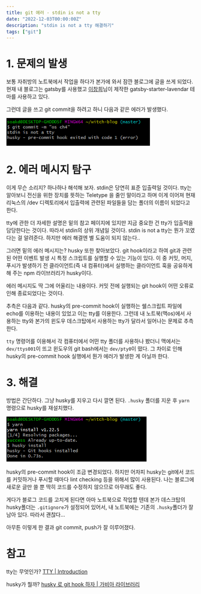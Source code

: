 ```yaml
---
title: git 에러 - stdin is not a tty
date: "2022-12-03T00:00:00Z"
description: "stdin is not a tty 해결하기"
tags: ["git"]
---
```


# 1. 문제의 발생

보통 자취방의 노트북에서 작업을 하다가 본가에 와서 잠깐 블로그에 글을 쓰게 되었다. 현재 내 블로그는 gatsby를 사용했고 [이창희](https://xo.dev/)님이 제작한 gatsby-starter-lavendar 테마를 사용하고 있다.

그런데 글을 쓰고 git commit을 하려고 하니 다음과 같은 에러가 발생했다.

![bug](./bug.PNG)

# 2. 에러 메시지 탐구

이게 무슨 소리지? 하나하나 해석해 보자. stdin은 당연히 표준 입출력일 것이다. tty는 알아보니 전신을 위한 장치를 뜻하는 Teletype 을 줄인 말이라고 하며 이게 이어져 현재 리눅스의 /dev 디렉토리에서 입출력에 관련된 파일들을 담는 폴더의 이름이 되었다고 한다.

tty에 관한 더 자세한 설명은 밑의 참고 페이지에 있지만 지금 중요한 건 tty가 입출력을 담당한다는 것이다. 따라서 stdin의 상위 개념일 것이다. stdin is not a tty는 뭔가 꼬였다는 걸 알려준다. 하지만 에러 해결엔 별 도움이 되지 않는다..

그러면 밑의 에러 메시지는? husky 또한 찾아보았다. git hook이라고 하여 git과 관련된 어떤 이벤트 발생 시 특정 스크립트를 실행할 수 있는 기능이 있다. 이 중 커밋, 머지, 푸시가 발생하기 전 클라이언트(즉 내 컴퓨터)에서 실행하는 클라이언트 훅을 공유하게 해 주는 npm 라이브러리가 husky이다.

에러 메시지도 딱 그에 어울리는 내용이다. 커밋 전에 실행되는 git hook이 어떤 오류로 인해 종료되었다는 것이다.

추측은 다음과 같다. husky의 pre-commit hook이 실행하는 쉘스크립트 파일에 echo를 이용하는 내용이 있었고 이는 tty를 이용한다. 그런데 내 노트북(맥os)에서 사용하는 tty와 본가의 윈도우 데스크탑에서 사용하는 tty가 달라서 일어나는 문제로 추측한다.

`tty` 명령어를 이용해서 각 컴퓨터에서 어떤 tty 폴더를 사용하나 봤더니 맥에서는 `dev/ttys001`이 뜨고 윈도우의 git bash에서는 `dev/pty0`이 떴다. 그 차이로 인해 husky의 pre-commit hook 실행에서 뭔가 에러가 발생한 게 아닐까 한다.

# 3. 해결

방법은 간단하다. 그냥 husky를 지우고 다시 깔면 된다. `.husky` 폴더를 지운 후 `yarn` 명령으로 husky를 재설치했다.

![yarn](./yarn.PNG)

husky의 pre-commit hook이 조금 변경되었다. 하지만 어차피 husky는 git에서 코드를 커밋하거나 푸시할 때마다 lint checking 등을 위해서 많이 사용된다. 나는 블로그에 새로운 글만 쓸 뿐 딱히 코드를 수정하지 않으므로 아무래도 좋다.

게다가 블로그 코드를 고치게 된다면 아마 노트북으로 작업할 텐데 본가 데스크탑의 husky폴더는 `.gitignore`가 설정되어 있어서, 내 노트북에는 기존의 `.husky`폴더가 잘 남아 있다. 따라서 괜찮다...

아무튼 이렇게 한 결과 git commit, push가 잘 이루어졌다.

# 참고

tty는 무엇인가? [TTY | Introduction](https://mug896.github.io/bash-shell/tty.html)

husky가 뭘까? [husky 로 git hook 하자 | 가비아 라이브러리](https://library.gabia.com/contents/8492/)

